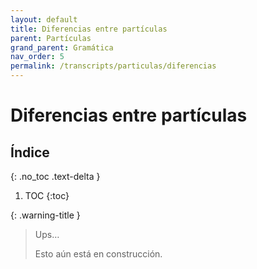 ```yaml
---
layout: default
title: Diferencias entre partículas
parent: Partículas
grand_parent: Gramática
nav_order: 5
permalink: /transcripts/particulas/diferencias
---
```


# Diferencias entre partículas

## Índice
{: .no_toc .text-delta }

1. TOC
{:toc}

{: .warning-title }
> Ups…
>
> Esto aún está en construcción.